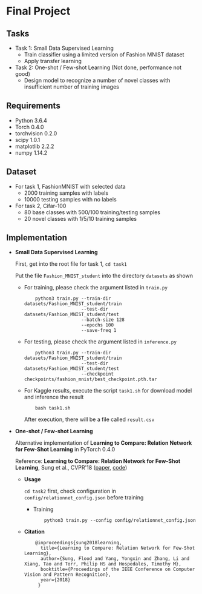 # Final Project

<!-- /code_chunk_output -->

## Tasks
  * Task 1: Small Data Supervised Learning
    * Train classifier using a limited version of Fashion MNIST dataset 
    * Apply transfer learning
  * Task 2: One-shot / Few-shot Learning (Not done, performance not good)
    * Design model to recognize a number of novel classes with insufficient number of training images

## Requirements
  * Python 3.6.4
  * Torch 0.4.0
  * torchvision 0.2.0
  * scipy 1.0.1
  * matplotlib 2.2.2
  * numpy 1.14.2

## Dataset
   * For task 1, FashionMNIST with selected data
       * 2000 training samples with labels 
       * 10000 testing samples with no labels
   * For task 2, Cifar-100 
       * 80 base classes with 500/100 training/testing samples
       * 20 novel classes with 1/5/10 training samples


## Implementation
   * **Small Data Supervised Learning**
  
      First, get into the root file for task 1, `cd task1`
      
      Put the file `Fashion_MNIST_student` into the directory `datasets` as shown
      
      * For training, please check the argument listed in `train.py`
        
        ```
            python3 train.py --train-dir datasets/Fashion_MNIST_student/train
                             --test-dir datasets/Fashion_MNIST_student/test
                             --batch-size 128
                             --epochs 100
                             --save-freq 1
        ```       
           
      * For testing, please check the argument listed in `inference.py`
      
        ```
            python3 train.py --train-dir datasets/Fashion_MNIST_student/train
                             --test-dir datasets/Fashion_MNIST_student/test
                             --checkpoint checkpoints/fashion_mnist/best_checkpoint.pth.tar
        ``` 
      
      * For Kaggle results, execute the script `task1.sh` for download model and inference the result
        
        ```
            bash task1.sh
        ```
        
        After execution, there will be a file called `result.csv`
        
   * **One-shot / Few-shot Learning**
      
      Alternative implementation of **Learning to Compare: Relation Network for Few-Shot Learning** in PyTorch 0.4.0
      
      Reference: **Learning to Compare: Relation Network for Few-Shot Learning**, Sung et al., CVPR'18 ([paper](https://arxiv.org/pdf/1711.06025.pdf), [code](https://github.com/floodsung/LearningToCompare_FSL))
   
      * **Usage**
        
        `cd task2` first, check configuration in `config/relationnet_config.json` before training
        
        * Training
            ```
                python3 train.py --config config/relationnet_config.json
            ```

      * **Citation**
        
        ```
            @inproceedings{sung2018learning,
              title={Learning to Compare: Relation Network for Few-Shot Learning},
              author={Sung, Flood and Yang, Yongxin and Zhang, Li and Xiang, Tao and Torr, Philip HS and Hospedales, Timothy M},
              booktitle={Proceedings of the IEEE Conference on Computer Vision and Pattern Recognition},
              year={2018}
             }
        ```
